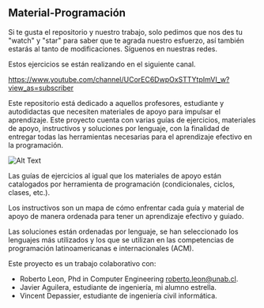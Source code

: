 ## Material-Programación

Si te gusta el repositorio y nuestro trabajo, solo pedimos que nos des tu "watch" y "star" para saber que te agrada nuestro esfuerzo, así también estarás al tanto de modificaciones. Síguenos en nuestras redes.

Estos ejercicios se están realizando en el siguiente canal.

https://www.youtube.com/channel/UCorEC6DwpOxSTTYtpImVI_w?view_as=subscriber

Este repositorio está dedicado a aquellos profesores, estudiante y autodidactas que necesiten materiales de apoyo para impulsar el aprendizaje. Este proyecto cuenta con varias guías de ejercicios, materiales de apoyo, instructivos y soluciones por lenguaje, con la finalidad de entregar todas las herramientas necesarias para el aprendizaje efectivo en la programación.

![Alt Text](https://media.giphy.com/media/fhAwk4DnqNgw8/source.gif)

Las guías de ejercicios al igual que los materiales de apoyo están catalogados por herramienta de programación (condicionales, ciclos, clases, etc.).

Los instructivos son un mapa de cómo enfrentar cada guía y material de apoyo de manera ordenada para tener un aprendizaje efectivo y guiado.

Las soluciones están ordenadas por lenguaje, se han seleccionado los lenguajes más utilizados y los que se utilizan en las competencias de programación latinoamericanas e internacionales (ACM). 

Este proyecto es un trabajo colaborativo con:
- Roberto Leon, Phd in Computer Engineering roberto.leon@unab.cl.
- Javier Aguilera, estudiante de ingeniería, mi alumno estrella.
- Vincent Depassier, estudiante de ingeniería civil informática.

